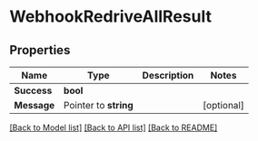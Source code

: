 # WebhookRedriveAllResult

## Properties

Name | Type | Description | Notes
------------ | ------------- | ------------- | -------------
**Success** | **bool** |  | 
**Message** | Pointer to **string** |  | [optional] 

[[Back to Model list]](../README#documentation-for-models) [[Back to API list]](../README#documentation-for-api-endpoints) [[Back to README]](../README)


